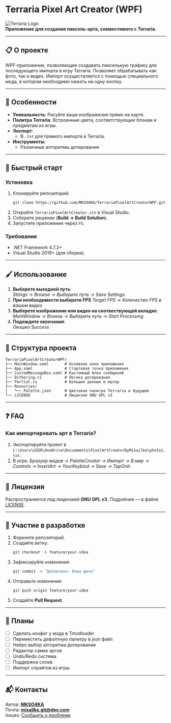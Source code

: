 
# Terraria Pixel Art Creator (WPF)

![Terraria Logo](https://static.wikia.nocookie.net/terraria_gamepedia/images/f/ff/NewPromoLogo-3.png/revision/latest?cb=20201127171805)  
**Приложение для создания пиксель-арта, совместимого с Terraria.**

---

## 📋 О проекте
WPF-приложение, позволяющее создавать пиксельную графику для последующего импорта в игру Terraria. Позволяет обрабатывать как фото, так и видео.
Импорт осуществляется с помощью специального мода, в котором необходимо нажать на одну кнопку. 

---

## 🎯 Особенности
- **Уникальность**: Рисуйте ваши изображения прямо на карте.
- **Палитра Terraria**: Встроенные цвета, соответствующие блокам и предметам из игры.
- **Экспорт**:
  - В `.txt` для прямого импорта в Terraria.
- **Инструменты**:
  - Различные алгоритмы дотирования

---

## 🚀 Быстрый старт
### Установка
1. Клонируйте репозиторий:
   ```bash
   git clone https://github.com/MKSO4KA/TerrariaPixelArtCreatorWPF.git
   ```
2. Откройте `TerrariaPixelArtCreator.sln` в Visual Studio.
3. Соберите решение (**Build → Build Solution**).
4. Запустите приложение через `F5`.

### Требования
- .NET Framework 4.7.2+
- Visual Studio 2019+ (для сборки).

---

## 🖌️ Использование
1. **Выберете выходной путь**:  
   *Sttings → Browse → Выберите путь → Save Settings*
2. **При необходимости выберете FPS**
   *Target FPS → Количество FPS в вашем видео*
3. **Выберете изображение или видео на соотвествующей вкладке**:  
   *MainWindow → Browse → Выберите путь → Start Processing*
4. **Подождите окончания**:  
   *Окошко Success*

---

## 📂 Структура проекта
```
TerrariaPixelArtCreatorWPF/
├── MainWindow.xaml       # Основное окно приложения
├── App.xaml              # Стартовая точка приложения
├── CustomMessageBox.xaml # Кастомный блок сообщений
├── Dithering.cs          # Логика дотирования
├── Partial.cs            # Большие данные и мусор
├── Resources/
│   └── Palette.json      # Цветовая палитра Terraria в будущем
└── LICENSE               # Лицензия GNU GPL v3
```

---

## ❓ FAQ
### Как импортировать арт в Terraria?
1. Экспортируйте проект в `C:\Users\USER\OneDrive\Docuements\PixelArtCreatorByMixailka\photo1.txt`.
3. В игре: *Бразуер модов → PaletteCreator → Импорт →  В мир → Controls → InsertArt → YourKeybind → Save → TapOnIt.*
---

## 📄 Лицензия
Распространяется под лицензией **GNU GPL v3**. Подробнее — в файле [LICENSE](LICENSE).

---

## 🤝 Участие в разработке
1. Форкните репозиторий.
2. Создайте ветку:  
   ```bash
   git checkout -b feature/your-idea
   ```
3. Зафиксируйте изменения:  
   ```bash
   git commit -m "Добавлено: Ваша фича"
   ```
4. Отправьте изменения:  
   ```bash
   git push origin feature/your-idea
   ```
5. Создайте **Pull Request**.

---

## 📌 Планы
- [ ] Сделать конфиг у мода в Tmodloader
- [ ] Переместить дефолтную палитру в json файл
- [ ] Нейро выбор алгоритма дотирования
- [ ] Редактор самих артов
- [ ] Undo/Redo система.
- [ ] Поддержка слоев.
- [ ] Импорт спрайтов из игры.

---

## 📬 Контакты
Автор: **[MKSO4KA](https://github.com/MKSO4KA)**  
Почта: **[mixailka.git@dev.com](mixailkaforpda@gmail.com)**  
Issues: [Сообщить о проблеме](https://github.com/MKSO4KA/TerrariaPixelArtCreatorWPF/issues)
